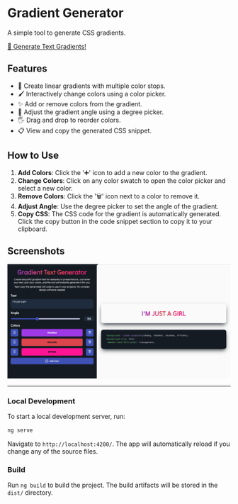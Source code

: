 # Gradient Generator

A simple tool to generate CSS gradients.

[🚀 Generate Text Gradients!](https://imjustgradient.dev)

## Features

- 🎨 Create linear gradients with multiple color stops.
- 🖌️ Interactively change colors using a color picker.
- ✨ Add or remove colors from the gradient.
- 🔄 Adjust the gradient angle using a degree picker.
- 🖐️ Drag and drop to reorder colors.
- 📋 View and copy the generated CSS snippet.

## How to Use

1.  **Add Colors**: Click the '➕' icon to add a new color to the gradient.
2.  **Change Colors**: Click on any color swatch to open the color picker and select a new color.
3.  **Remove Colors**: Click the '🗑️' icon next to a color to remove it.
4.  **Adjust Angle**: Use the degree picker to set the angle of the gradient.
5.  **Copy CSS**: The CSS code for the gradient is automatically generated. Click the copy button in the code snippet section to copy it to your clipboard.

## Screenshots

![Gradient Generator App](./.github/images/gradient_generator.png)

---

### Local Development

To start a local development server, run:

```bash
ng serve
```

Navigate to `http://localhost:4200/`. The app will automatically reload if you change any of the source files.

### Build

Run `ng build` to build the project. The build artifacts will be stored in the `dist/` directory.
